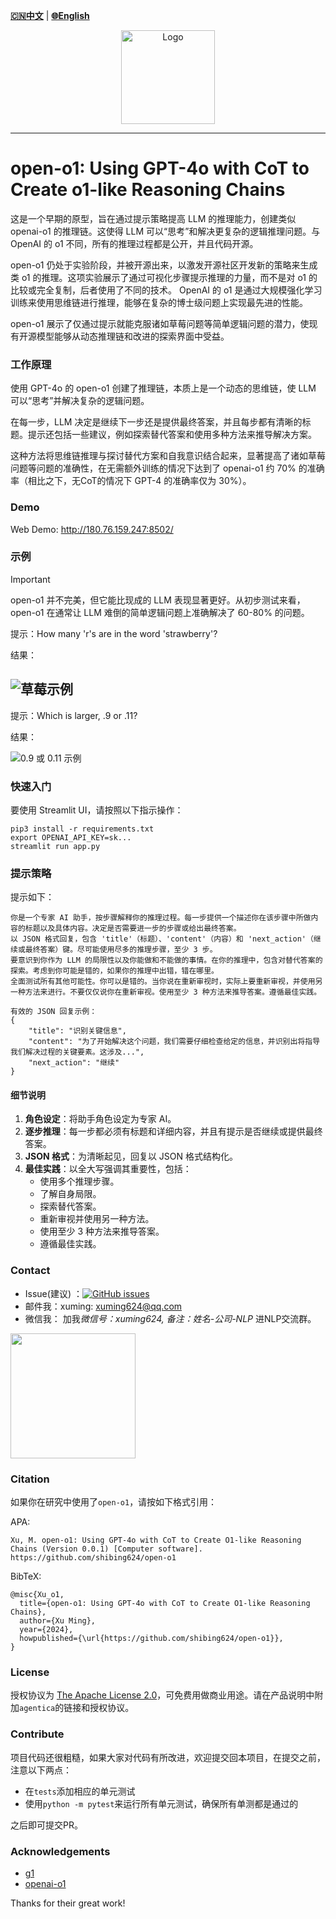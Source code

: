 [**🇨🇳中文**](https://github.com/shibing624/open-o1/blob/main/README_ZH.md) | [**🌐English**](https://github.com/shibing624/open-o1/blob/main/README.md)

<div align="center">
  <a href="https://github.com/shibing624/open-o1">
    <img src="https://raw.githubusercontent.com/shibing624/open-o1/main/docs/logo.png" height="150" alt="Logo">
  </a>
</div>

-----------------
# open-o1: Using GPT-4o with CoT to Create o1-like Reasoning Chains

这是一个早期的原型，旨在通过提示策略提高 LLM 的推理能力，创建类似 openai-o1 的推理链。这使得 LLM 可以“思考”和解决更复杂的逻辑推理问题。与 OpenAI 的 o1 不同，所有的推理过程都是公开，并且代码开源。

open-o1 仍处于实验阶段，并被开源出来，以激发开源社区开发新的策略来生成类 o1 的推理。这项实验展示了通过可视化步骤提示推理的力量，而不是对 o1 的比较或完全复制，后者使用了不同的技术。
OpenAI 的 o1 是通过大规模强化学习训练来使用思维链进行推理，能够在复杂的博士级问题上实现最先进的性能。

open-o1 展示了仅通过提示就能克服诸如草莓问题等简单逻辑问题的潜力，使现有开源模型能够从动态推理链和改进的探索界面中受益。

### 工作原理

使用 GPT-4o 的 open-o1 创建了推理链，本质上是一个动态的思维链，使 LLM 可以“思考”并解决复杂的逻辑问题。

在每一步，LLM 决定是继续下一步还是提供最终答案，并且每步都有清晰的标题。提示还包括一些建议，例如探索替代答案和使用多种方法来推导解决方案。

这种方法将思维链推理与探讨替代方案和自我意识结合起来，显著提高了诸如草莓问题等问题的准确性，在无需额外训练的情况下达到了 openai-o1 约 70% 的准确率（相比之下，无CoT的情况下 GPT-4 的准确率仅为 30%）。

### Demo

Web Demo: http://180.76.159.247:8502/
### 示例

> [!Important]
> 
> open-o1 并不完美，但它能比现成的 LLM 表现显著更好。从初步测试来看，open-o1 在通常让 LLM 难倒的简单逻辑问题上准确解决了 60-80% 的问题。

提示：How many 'r's are in the word 'strawberry'?

结果：

![草莓示例](https://github.com/shibing624/open-o1/blob/main/docs/r3.png)
---

提示：Which is larger, .9 or .11?

结果：

![0.9 或 0.11 示例](https://github.com/shibing624/open-o1/blob/main/docs/0.9.png)


### 快速入门

要使用 Streamlit UI，请按照以下指示操作：

```shell
pip3 install -r requirements.txt
export OPENAI_API_KEY=sk...
streamlit run app.py
```

### 提示策略

提示如下：

```
你是一个专家 AI 助手，按步骤解释你的推理过程。每一步提供一个描述你在该步骤中所做内容的标题以及具体内容。决定是否需要进一步的步骤或给出最终答案。
以 JSON 格式回复，包含 'title'（标题）、'content'（内容）和 'next_action'（继续或最终答案）键。尽可能使用尽多的推理步骤，至少 3 步。
要意识到你作为 LLM 的局限性以及你能做和不能做的事情。在你的推理中，包含对替代答案的探索。考虑到你可能是错的，如果你的推理中出错，错在哪里。
全面测试所有其他可能性。你可以是错的。当你说在重新审视时，实际上要重新审视，并使用另一种方法来进行。不要仅仅说你在重新审视。使用至少 3 种方法来推导答案。遵循最佳实践。

有效的 JSON 回复示例：
{
    "title": "识别关键信息",
    "content": "为了开始解决这个问题，我们需要仔细检查给定的信息，并识别出将指导我们解决过程的关键要素。这涉及...",
    "next_action": "继续"
}
```

#### 细节说明

1. **角色设定**：将助手角色设定为专家 AI。
2. **逐步推理**：每一步都必须有标题和详细内容，并且有提示是否继续或提供最终答案。
3. **JSON 格式**：为清晰起见，回复以 JSON 格式结构化。
4. **最佳实践**：以全大写强调其重要性，包括：
    - 使用多个推理步骤。
    - 了解自身局限。
    - 探索替代答案。
    - 重新审视并使用另一种方法。
    - 使用至少 3 种方法来推导答案。
    - 遵循最佳实践。


### Contact

- Issue(建议)
  ：[![GitHub issues](https://img.shields.io/github/issues/shibing624/agentica.svg)](https://github.com/shibing624/agentica/issues)
- 邮件我：xuming: xuming624@qq.com
- 微信我： 加我*微信号：xuming624, 备注：姓名-公司-NLP* 进NLP交流群。

<img src="https://github.com/shibing624/open-o1/blob/main/docs/wechat.jpeg" width="200" />


### Citation

如果你在研究中使用了`open-o1`，请按如下格式引用：

APA:

```
Xu, M. open-o1: Using GPT-4o with CoT to Create O1-like Reasoning Chains (Version 0.0.1) [Computer software]. https://github.com/shibing624/open-o1
```

BibTeX:

```
@misc{Xu_o1,
  title={open-o1: Using GPT-4o with CoT to Create O1-like Reasoning Chains},
  author={Xu Ming},
  year={2024},
  howpublished={\url{https://github.com/shibing624/open-o1}},
}
```

### License

授权协议为 [The Apache License 2.0](/LICENSE)，可免费用做商业用途。请在产品说明中附加`agentica`的链接和授权协议。
### Contribute

项目代码还很粗糙，如果大家对代码有所改进，欢迎提交回本项目，在提交之前，注意以下两点：

- 在`tests`添加相应的单元测试
- 使用`python -m pytest`来运行所有单元测试，确保所有单测都是通过的

之后即可提交PR。

### Acknowledgements 

- [g1](https://github.com/bklieger-groq/g1)
- [openai-o1](https://openai.com/o1/)


Thanks for their great work!

